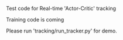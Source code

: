 Test code for Real-time 'Actor-Critic' tracking

Training code is coming

Please run 'tracking/run_tracker.py' for demo.
